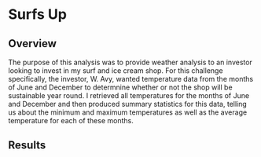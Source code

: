# Surfs Up

## Overview
The purpose of this analysis was to provide weather analysis to an investor looking to invest in my surf and ice cream shop. For this challenge specifically, the investor, W. Avy, wanted temperature data from the months of June and December to determnine whether or not the shop will be sustainable year round. I retrieved all temperatures for the months of June and December and then produced summary statistics for this data, telling us about the minimum and maximum temperatures as well as the average temperature for each of these months.

## Results
